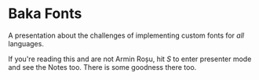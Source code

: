 # Baka Fonts

A presentation about the challenges of implementing custom fonts for _all_ languages.

If you're reading this and are not Armin Roșu, hit _S_ to enter presenter mode and see the Notes too. There is some goodness there too.
